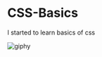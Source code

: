 # CSS-Basics
I started to learn basics of css


![giphy](https://user-images.githubusercontent.com/59255655/201535250-158fe0de-f652-4800-a4ac-d9319bbe8dca.gif)
